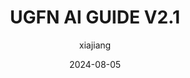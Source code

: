 ---
title: "UGFN AI GUIDE V2.1"
date: 2024-08-05
author: "xiajiang"
tags: ["UG", "UGFN", "Guide", "Main"]
categories: ["课程资料"]
description: "香港中文大学UGFN人工智能指南，版本2.1"
externalUrl: "https://cdn.cuhkstudy.com/pdfs/UGFN AI GUIDE V2.1.pdf"
showSummary: false
---